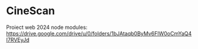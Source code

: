 # CineScan
 Proiect web 2024
node modules: https://drive.google.com/drive/u/0/folders/1bJAtaqb0ByMv6FlW0oCmYaQ4I7RVEyJd
